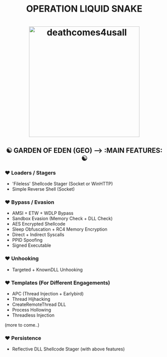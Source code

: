 <h1 align="center">
	OPERATION LIQUID SNAKE<br />
</h1>

<h1 align="center">
	<img width="350" src="https://github.com/blackmamba442/Rx/assets/97571183/761d7c05-aac2-4a37-8e8e-495a508361c5" alt="deathcomes4usall">
</h1>

<h2 align="center">
		☯ GARDEN OF EDEN (GEO) --> :MAIN FEATURES: 	☯<br />
</h2>


### ♥ Loaders / Stagers
- 'Fileless' Shellcode Stager (Socket or WinHTTP)<br />
- Simple Reverse Shell (Socket)

### ♥ Bypass / Evasion
- AMSI + ETW + WDLP Bypass<br />
- Sandbox Evasion (Memory Check + DLL Check)<br />
- AES Encrypted Shellcode<br />
- Sleep Obfuscation + RC4 Memory Encryption<br />
- Direct + Indirect Syscalls<br />
- PPID Spoofing<br />
- Signed Executable


### ♥ Unhooking
- Targeted + KnownDLL Unhooking<br />

### ♥ Templates (For Different Engagements)
- APC (Thread Injection + Earlybird)<br />
- Thread Hijhacking<br />
- CreateRemoteThread DLL<br />
- Process Hollowing<br />
- Threadless Injection<br />


(more to come..)

### ♥ Persistence
- Reflective DLL Shellcode Stager (with above features)
